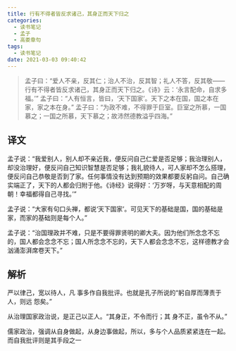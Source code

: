 ```yaml
---
title: 行有不得者皆反求诸己，其身正而天下归之
categories:
  - 读书笔记
  - 孟子
  - 高娄章句
tags:
  - 读书笔记
date: 2021-03-03 09:40:42
---
```

> 孟子曰：“爱人不亲，反其仁；治人不治，反其智；礼人不答，反其敬——行有不得者皆反求诸己，其身正而天下归之。《诗》云：‘永言配命，自求多福。’” 孟子曰：“人有恒言，皆曰，‘天下国家’。天下之本在国，国之本在家，家之本在身。” 孟子曰：“为政不难，不得罪于巨室。巨室之所慕，一国慕之；一国之所慕，天下慕之；故沛然德教溢乎四海。”

## 译文

孟子说：“我爱别人，别人却不亲近我，便反问自己仁爱是否足够；我治理别人，却没治理好，便反问自己知识智慧是否足够；我礼貌待人，可人家却不怎么搭理，便反问自己恭敬是否到了家。任何事情没有达到预期的效果都要反躬自问。自己确实端正了，天下的人都会归附于他。《诗经》说得好：‘万岁呀，与天意相配的周朝！幸福都得自己寻找。’”

孟子说：“大家有句口头禅，都说‘天下国家’。可见天下的基础是国，国的基础是家，而家的基础则是每个人。”

孟子说：“治国理政并不难，只是不要得罪贤明的卿大夫。因为他们所念念不忘的，国人都会念念不忘；国人所念念不忘的，天下人都会念念不忘，这样德教才会汹涌澎湃席卷天下。”

## 解析

严以律己，宽以待人，凡 事多作自我批评。也就是孔子所说的“躬自厚而薄责于人，则远 怨矣。”

从治理国家政治说，是正己以正人。“其身正，不令而行；其 身不正，虽令不从。”

儒家政治，强调从自身做起，从身边事做起，所以，多与个人品质紧紧连在一起。而自我批评则是其手段之一
<!--more-->
